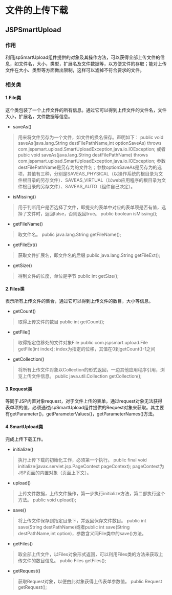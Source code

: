 文件的上传下载
====================
  JSPSmartUpload  
------------------
### 作用
  利用jspSmartUpload组件提供的对象及其操作方法，可以获得全部上传文件的信息，如文件名，大小，类型，扩展名及文件数据等，以方便文件的存取；能对上传文件在大小、类型等方面做出限制，这样可以滤掉不符合要求的文件。
### 相关类
#### 1.File类
  这个类包装了一个上传文件的所有信息。通过它可以得到上传文件的文件名，文件大小，扩展名，文件数据等信息。
* saveAs()

>   用来将文件另存为一个文件，如文件的换名保存。声明如下：
    public void saveAs(java.lang.String destFilePathName,int optionSaveAs)
        throws com.jspsmart.upload.SmartUploadException,java.io.IOException;
或者
    pubic void saveAs(java.lang.String destFilePathName)
        throws com.jspsmart.upload.SmartUploadException,java.io.IOException;
  参数destFilePathName是另存为的文件名；参数optionSaveAs是另存为的选项，其值有三种，分别是SAVEAS_PHYSICAL（以操作系统的根目录为文件根目录的另存文件）、SAVEAS_VIRTUAL（以web应用程序的根目录为文件根目录的另存文件）、SAVEAS_AUTO（组件自己决定）。
* isMissing()
>   用于判断用户是否选择了文件，即提交的表单中对应的表单项是否有值，选择了文件时，返回false，否则返回true。
    public boolean isMissing();
* getFileName()
>   取文件名。
    public java.lang.String getFileName();
* getFileExt()
>   获取文件扩展名，即文件名的后缀
    public java.lang.String getFileExt();
* getSize()
>   得到文件的长度，单位是字节
    public int getSize();

#### 2.Files类
  表示所有上传文件的集合，通过它可以得到上传文件的数目，大小等信息。
* getCount()

>   取得上传文件的数目
    public int getCount();
* getFile()
>   取得指定位移处的文件对象File
    public com.jspsmart.upload.File getFile(int index);
index为指定的位移，其值在0到getCount()-1之间
* getCollection()
> 将所有上传文件对象以Collection的形式返回，一边其他应用程序引用，浏览上传文件信息。
    public java.util.Collection getCollection();

#### 3.Request类
  等同于JSP内置对象request，对于文件上传的表单，通过request对象无法获得表单项的值，必须通过jspSmartUpload组件提供的Request对象来获取。其主要有getParameter()，getParameterValues()，getParameterNames()方法。

#### 4.SmartUpload类
  完成上传下载工作。
* initialize()
> 执行上传下载的初始化工作，必须第一个执行。
    public final void initialize(javax.servlet.jsp.PageContext pageContext);
        pageContext为JSP页面的内置对象（页面上下文）。

* upload()
> 上传文件数据，上传文件操作，第一步执行initialize方法，第二部执行这个方法。
    public void upload();

* save()
> 将上传文件保存到指定目录下，并返回保存文件数目。
    public int save(String destPathName)或者public int save(String destPathName,int option)，参数含义同File类中的save()方法。

* getFiles()
> 取全部上传文件，以Files对象形式返回，可以利用Files类的方法来获取上传文件的数目信息。
    public Files getFiles();

* getRequest()
> 获取Request对象，以便由此对象获得上传表单参数值。
    public Request getRequest();


